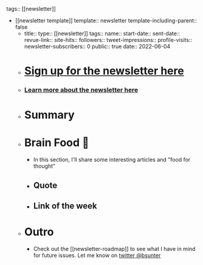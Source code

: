 tags:: [[newsletter]]

- [[newsletter template]]
  template:: newsletter
  template-including-parent:: false
	- title:: 
	  type:: [[newsletter]]
	  tags:: 
	  name::
	  start-date::
	  sent-date::
	  revue-link::
	  site-hits:: 
	  followers:: 
	  tweet-impressions:: 
	  profile-visits::
	  newsletter-subscribers:: 0
	  public:: true
	  date:: 2022-06-04
	- #  [Sign up for the newsletter here](https://www.getrevue.co/profile/bsunter/issues/weekly-newsletter-of-brian-sunter-issue-1-1220479)
	- ### [Learn more about the newsletter here]([[newsletter]])
	- # Summary
	- # Brain Food 🧠
		- In this section, I'll share some interesting articles and "food for thought"
		- ## Quote
		- ## Link of the week
	- # Outro
		- Check out the [[newsletter-roadmap]] to see what I have in mind for future issues. Let me know on [twitter @bsunter](https://twitter.com)